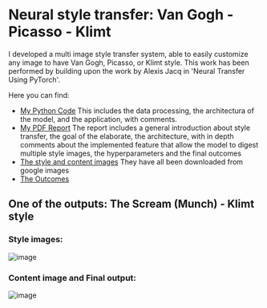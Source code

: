 # Neural style transfer: Van Gogh - Picasso - Klimt
I developed a multi image style transfer system, able to easily customize any image to have Van Gogh, Picasso, or Klimt style. This work has been performed by building upon the work by Alexis Jacq in 'Neural Transfer Using PyTorch'.

Here you can find:
- [My Python Code](https://github.com/ANDREAaNAPPI/Neural-style-transfer-Van-Gogh---Picasso---Klimt/blob/main/Style_transfer_VG_PI_KL.ipynb)
  This includes the data processing, the architectura of the model, and the application, with comments.
- [My PDF Report](https://github.com/ANDREAaNAPPI/Neural-style-transfer-Van-Gogh---Picasso---Klimt/blob/main/Neural%20style%20transfer%20VG_PI_KL%20report.pdf)
  The report includes a general introduction about style transfer, the goal of the elaborate, the architecture, with in depth comments about the implemented feature that allow the model to digest multiple style 
  images, the hyperparameters and the final outcomes
- [The style and content images](https://github.com/ANDREAaNAPPI/Neural-style-transfer-Van-Gogh---Picasso---Klimt/tree/main/Style_images)
  They have all been downloaded from google images
- [The Outcomes](https://github.com/ANDREAaNAPPI/Neural-style-transfer-Van-Gogh---Picasso---Klimt/tree/main/Output%20images)


## One of the outputs: The Scream (Munch) - Klimt style
### Style images:
![image](https://github.com/ANDREAaNAPPI/Neural-style-transfer-Van-Gogh---Picasso---Klimt/assets/125900848/98d62c45-e3c1-4757-9351-c88ccfa8fc23)
### Content image and Final output:
![image](https://github.com/ANDREAaNAPPI/Neural-style-transfer-Van-Gogh---Picasso---Klimt/assets/125900848/7870fdeb-5916-4cff-a354-2da47066d585)

